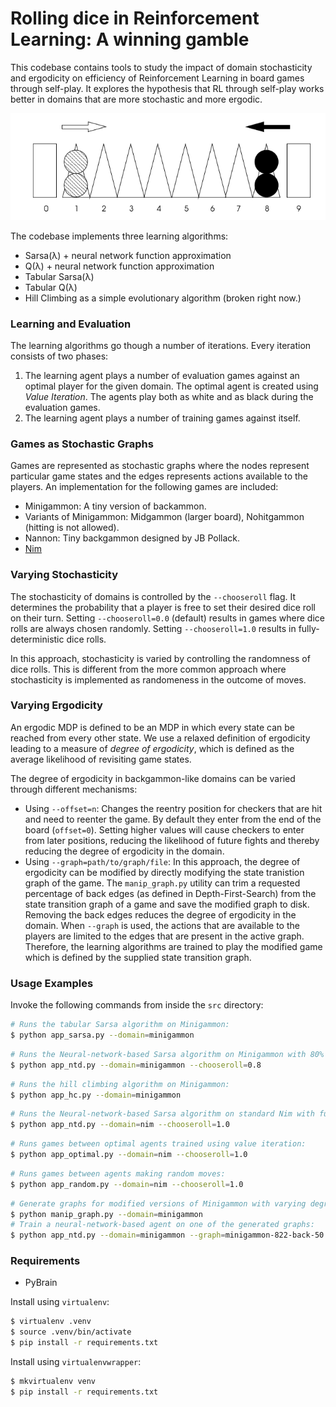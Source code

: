 # Rolling dice in Reinforcement Learning: A winning gamble

This codebase contains tools to study the impact of domain stochasticity and ergodicity on efficiency of Reinforcement Learning in board games through self-play.  It explores the hypothesis that RL through self-play works better in domains that are more stochastic and more ergodic.

![Minigammon Game Board](/doc/minigammon.png?raw=true "Minigammon Game Board")

The codebase implements three learning algorithms:

  - Sarsa(λ) + neural network function approximation
  - Q(λ) + neural network function approximation
  - Tabular Sarsa(λ)
  - Tabular Q(λ)
  - Hill Climbing as a simple evolutionary algorithm (broken right now.)

### Learning and Evaluation

The learning algorithms go though a number of iterations.  Every iteration consists of two phases:

1. The learning agent plays a number of evaluation games against an optimal player for the given domain.  The optimal agent is created using *Value Iteration*.  The agents play both as white and as black during the evaluation games.
2. The learning agent plays a number of training games against itself.

### Games as Stochastic Graphs

Games are represented as stochastic graphs where the nodes represent particular game states and the edges represents actions available to the players.  An implementation for the following games are included:

  - Minigammon: A tiny version of backammon.
  - Variants of Minigammon: Midgammon (larger board), Nohitgammon (hitting is not allowed).
  - Nannon: Tiny backgammon designed by JB Pollack.
  - [Nim](http://en.wikipedia.org/wiki/Nim)

### Varying Stochasticity

The stochasticity of domains is controlled by the `--chooseroll` flag.  It determines the probability that a player is free to set their desired dice roll on their turn.  Setting `--chooseroll=0.0` (default) results in games where dice rolls are always chosen randomly.  Setting `--chooseroll=1.0` results in fully-deterministic dice rolls.

In this approach, stochasticity is varied by controlling the randomness of dice rolls.  This is different from the more common approach where stochasticity is implemented as randomeness in the outcome of moves.

### Varying Ergodicity

An ergodic MDP is defined to be an MDP in which every state can be reached from every other state.  We use a relaxed definition of ergodicity leading to a measure of *degree of ergodicity*, which is defined as the average likelihood of revisiting game states.

The degree of ergodicity in backgammon-like domains can be varied through different mechanisms:

  - Using `--offset=n`: Changes the reentry position for checkers that are hit and need to reenter the game.  By default they enter from the end of the board (`offset=0`).  Setting higher values will cause checkers to enter from later positions, reducing the likelihood of future fights and thereby reducing the degree of ergodicity in the domain.
  - Using `--graph=path/to/graph/file`: In this approach, the degree of ergodicity can be modified by directly modifying the state tranistion graph of the game.  The `manip_graph.py` utility can trim a requested percentage of back edges (as defined in Depth-First-Search) from the state transition graph of a game and save the modified graph to disk.  Removing the back edges reduces the degree of ergodicity in the domain.  When `--graph` is used, the actions that are available to the players are limited to the edges that are present in the active graph.  Therefore, the learning algorithms are trained to play the modified game which is defined by the supplied state transition graph.

### Usage Examples

Invoke the following commands from inside the `src` directory:

```sh
# Runs the tabular Sarsa algorithm on Minigammon:
$ python app_sarsa.py --domain=minigammon
```

```sh
# Runs the Neural-network-based Sarsa algorithm on Minigammon with 80% deterministic dice rolls:
$ python app_ntd.py --domain=minigammon --chooseroll=0.8
```

```sh
# Runs the hill climbing algorithm on Minigammon:
$ python app_hc.py --domain=minigammon
```

```sh
# Runs the Neural-network-based Sarsa algorithm on standard Nim with fully-deterministic dice rolls:
$ python app_ntd.py --domain=nim --chooseroll=1.0
```

```sh
# Runs games between optimal agents trained using value iteration:
$ python app_optimal.py --domain=nim --chooseroll=1.0
```

```sh
# Runs games between agents making random moves:
$ python app_random.py --domain=nim --chooseroll=1.0
```

```sh
# Generate graphs for modified versions of Minigammon with varying degrees of ergodicity:
$ python manip_graph.py --domain=minigammon
# Train a neural-network-based agent on one of the generated graphs:
$ python app_ntd.py --domain=minigammon --graph=minigammon-822-back-50
```

### Requirements

- PyBrain

Install using `virtualenv`:

```sh
$ virtualenv .venv
$ source .venv/bin/activate
$ pip install -r requirements.txt
```

Install using `virtualenvwrapper`:

```sh
$ mkvirtualenv venv
$ pip install -r requirements.txt
```
